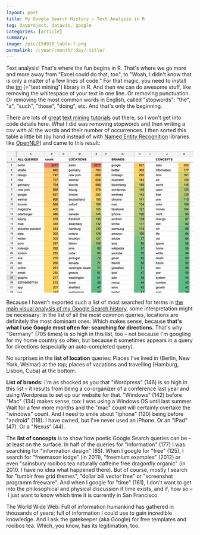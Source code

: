 ```yaml
---
layout: post
title: My Google Search History – Text Analysis in R
tag: dayproject, datavis, google
categories: [article]
summary:
image: /pic/150920_table-f.png
permalink: /:year/:month/:day/:title/
---
```


Text analysis! That's where the fun begins in R. That's where we go more and more away from "Excel could do that, too", to "Woah, I didn't know that is only a matter of a few lines of code." For that magic, you need to install the [tm](https://cran.r-project.org/web/packages/tm/index.html) (="text mining") library in R. And then we can do awesome stuff, like removing the whitespace of your text in one line. Or removing punctuation. Or removing the most common words in English, called "stopwords": "the", "a", "such", "those", "doing", etc. And that's only the beginning.

There are lots of [great](https://rpubs.com/lmullen/nlp-chapter) [text mining](https://eight2late.wordpress.com/2015/05/27/a-gentle-introduction-to-text-mining-using-r/) [tutorials](https://deltadna.com/blog/text-mining-in-r-for-term-frequency/) out there, so I won't get into code details here. What I did was removing stopwords and then writing a csv with all the words and their number of occurrences. I then sorted this table a little bit (by hand instead of with [Named Entity Recognition](https://en.wikipedia.org/wiki/Named-entity_recognition) libraries like [OpenNLP](https://opennlp.apache.org/)) and came to this result:  

![image](/pic/150920_table.png)

Because I haven't exported such a list of most searched for terms in [the main visual analysis of my Google Search history](http://lisacharlotterost.github.io/2015/06/20/Searching-through-the-years/), some interpretation might be necessary: In the list of all the most common queries, locations are definitely the most dominant ones. Which makes sense, because **that's what I use Google most often for: searching for directions.** That's why "Germany" (705 times) is so high in this list, too – not because I'm googling for my home country so often, but because it sometimes appears in a query for directions (especially an auto-completed query).

No surprises in the **list of location** queries: Places I've lived in (Berlin, New York, Weimar) at the top; places of vacations and travelling (Hamburg, Lisbon, Cuba) at the bottom.

**List of brands:** I'm as shocked as you that "Wordpress" (146) is so high in this list – it results from being a co-organizer of a conference last year and using Wordpress to set up our website for that. "Windows" (142) before "Mac" (134) makes sense, too: I was using a Windows OS until last summer. Wait for a few more months and the "mac" count will certainly overtake the "windows" count. And I need to smile about "iphone" (120) being before "android" (118): I have owned, but I've never used an iPhone. Or an "iPad" (47). Or a "Nexus" (44).

The **list of concepts** is to show how poetic Google Search queries can be – at least on the surface. In half of the queries for "information" (177) I was searching for "information design" (85). When I google for "free" (125), I search for "freemason lodge" (in 2011), "freemium examples" (2012) or even "sainsbury rooibos tea naturally caffeine free dragonfly organic" (in 2010. I have no idea what happened there). But of course, mostly I search for "tumblr free grid themes", "dollar bill vector free" or "screenshot programm freeware". And when I google for "time" (161), I don't want to get into the philosophical and physical discussion if time exists, and if, how so – I just want to know which time it is currently in San Francisco.

The World Wide Web: Full of information humankind has gathered in thousands of years; full of information I could use to gain incredible knowledge. And I ask the gatekeeper (aka Google) for free templates and rooibos tea. Which, you know, has its legitimation, too.
